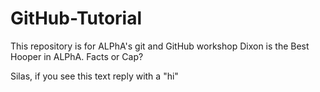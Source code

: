 # GitHub-Tutorial
This repository is for ALPhA's git and GitHub workshop
Dixon is the Best Hooper in ALPhA. Facts or Cap?

Silas, if you see this text reply with a "hi"
